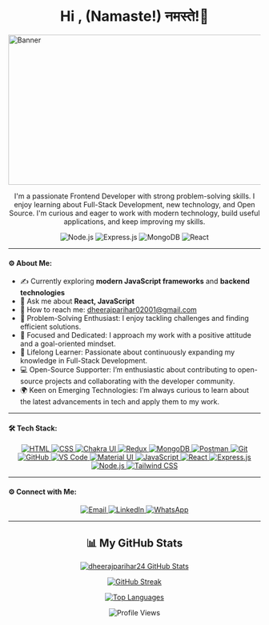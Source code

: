 <h1 align="center">Hi , (Namaste!) नमस्ते!🙏 </h1>

  <img src="https://camo.githubusercontent.com/2be3120110be001c5fd9c4cce41ed31ad367ad11d607d3873f4a72227f445315/68747470733a2f2f69302e77702e636f6d2f77616e646572696e2e6465762f77702d636f6e74656e742f75706c6f6164732f323031392f31322f63726f702d302d302d313137302d3339302d302d61626f75742d636f7665722e706e673f773d313137302673736c3d31" alt="Banner" width="1000" height="300">
  
<p align="center">I'm a passionate Frontend Developer with strong problem-solving skills. I enjoy learning about Full-Stack Development, new technology, and Open Source. I'm curious and eager to work with modern technology, build useful applications, and keep improving my skills.</p>

<p align="center">
  <img src="https://img.shields.io/badge/Node.js-339933?style=for-the-badge&logo=nodedotjs&logoColor=white" alt="Node.js" />
  <img src="https://img.shields.io/badge/Express.js-000000?style=for-the-badge&logo=express&logoColor=white" alt="Express.js" />
  <img src="https://img.shields.io/badge/MongoDB-4EA94B?style=for-the-badge&logo=mongodb&logoColor=white" alt="MongoDB" />
  <img src="https://img.shields.io/badge/React-20232A?style=for-the-badge&logo=react&logoColor=61DAFB" alt="React" />
</p>

---

#### ⚙️ About Me:

- ✍️ Currently exploring **modern JavaScript frameworks** and **backend technologies**
- 💬 Ask me about **React, JavaScript**
- 📧 How to reach me: dheerajparihar02001@gmail.com
- 🤔 Problem-Solving Enthusiast: I enjoy tackling challenges and finding efficient solutions.
- 🎯 Focused and Dedicated: I approach my work with a positive attitude and a goal-oriented mindset.
- 🧠 Lifelong Learner: Passionate about continuously expanding my knowledge in Full-Stack Development.
- 💻 Open-Source Supporter: I’m enthusiastic about contributing to open-source projects and collaborating with the developer community.
- 🌍 Keen on Emerging Technologies: I’m always curious to learn about the latest advancements in tech and apply them to my work.

---

#### 🛠 Tech Stack:
<p align="center">
  <a href="https://developer.mozilla.org/en-US/docs/Web/HTML" target="_blank">
    <img src="https://img.shields.io/badge/HTML-E34F26?style=for-the-badge&logo=html5&logoColor=white" alt="HTML" />
  </a>
  <a href="https://developer.mozilla.org/en-US/docs/Web/CSS" target="_blank">
    <img src="https://img.shields.io/badge/CSS-1572B6?style=for-the-badge&logo=css3&logoColor=white" alt="CSS" />
  </a>
  <a href="https://chakra-ui.com/" target="_blank">
    <img src="https://img.shields.io/badge/Chakra_UI-319795?style=for-the-badge&logo=chakra-ui&logoColor=white" alt="Chakra UI" />
  </a>
  <a href="https://redux.js.org" target="_blank">
    <img src="https://img.shields.io/badge/Redux-764ABC?style=for-the-badge&logo=redux&logoColor=white" alt="Redux" />
  </a>
  <a href="https://www.mongodb.com/" target="_blank">
    <img src="https://img.shields.io/badge/MongoDB-4EA94B?style=for-the-badge&logo=mongodb&logoColor=white" alt="MongoDB" />
  </a>
  <a href="https://www.postman.com/" target="_blank">
    <img src="https://img.shields.io/badge/Postman-FF6C37?style=for-the-badge&logo=postman&logoColor=white" alt="Postman" />
  </a>
  <a href="https://git-scm.com/" target="_blank">
    <img src="https://img.shields.io/badge/Git-F05032?style=for-the-badge&logo=git&logoColor=white" alt="Git" />
  </a>
  <a href="https://github.com/" target="_blank">
    <img src="https://img.shields.io/badge/GitHub-181717?style=for-the-badge&logo=github&logoColor=white" alt="GitHub" />
  </a>
  <a href="https://code.visualstudio.com/" target="_blank">
    <img src="https://img.shields.io/badge/VS_Code-0078D4?style=for-the-badge&logo=visual-studio-code&logoColor=white" alt="VS Code" />
  </a>
  <a href="https://material-ui.com/" target="_blank">
    <img src="https://img.shields.io/badge/Material_UI-0081CB?style=for-the-badge&logo=material-ui&logoColor=white" alt="Material UI" />
  </a>
  <a href="https://developer.mozilla.org/en-US/docs/Web/JavaScript" target="_blank">
    <img src="https://img.shields.io/badge/JavaScript-F7DF1E?style=for-the-badge&logo=javascript&logoColor=black" alt="JavaScript" />
  </a>
  <a href="https://reactjs.org/" target="_blank">
    <img src="https://img.shields.io/badge/React-20232A?style=for-the-badge&logo=react&logoColor=61DAFB" alt="React" />
  </a>
  <a href="https://expressjs.com" target="_blank">
    <img src="https://img.shields.io/badge/Express.js-000000?style=for-the-badge&logo=express&logoColor=white" alt="Express.js" />
  </a>
  <a href="https://nodejs.org" target="_blank">
    <img src="https://img.shields.io/badge/Node.js-339933?style=for-the-badge&logo=nodedotjs&logoColor=white" alt="Node.js" />
  </a>
  <a href="https://tailwindcss.com/" target="_blank">
    <img src="https://img.shields.io/badge/Tailwind_CSS-38B2AC?style=for-the-badge&logo=tailwind-css&logoColor=white" alt="Tailwind CSS" />
  </a>
</p>

---
#### ⚙️ Connect with Me:
<p align="center">
  <a href="dheerajparihar02001@gmail.com" target="_blank">
    <img src="https://img.shields.io/badge/Email-D14836?style=for-the-badge&logo=gmail&logoColor=white" alt="Email" />
  </a>
  <a href="www.linkedin.com/in/dheerendra25" target="_blank">
    <img src="https://img.shields.io/badge/LinkedIn-0A66C2?style=for-the-badge&logo=linkedin&logoColor=white" alt="LinkedIn" />
  </a>
  <a href="https://wa.me/8433067245 target="_blank">
    <img src="https://img.shields.io/badge/WhatsApp-25D366?style=for-the-badge&logo=whatsapp&logoColor=white" alt="WhatsApp" />
  </a>
</p>

---

<h2 align="center">📊 My GitHub Stats</h2>

<p align="center">
  <a href="https://github.com/dheerajparihar24">
    <img src="https://github-readme-stats.vercel.app/api?username=dheerajparihar24&show_icons=true&theme=tokyonight&hide_border=true" alt="dheerajparihar24 GitHub Stats" />
  </a>
</p>

<p align="center">
  <a href="https://github.com/dheerajparihar24">
    <img src="https://github-readme-streak-stats.herokuapp.com/?user=dheerajparihar24&theme=tokyonight&hide_border=true" alt="GitHub Streak" />
  </a>
</p>

<p align="center">
  <a href="https://github.com/dheerajparihar24">
    <img src="https://github-readme-stats.vercel.app/api/top-langs/?username=dheerajparihar24&layout=compact&theme=tokyonight&hide_border=true" alt="Top Languages" />
  </a>
</p>

<p align="center">
  <img src="https://komarev.com/ghpvc/?username=dheerajparihar24&label=Profile%20views&color=0e75b6&style=flat" alt="Profile Views" />
</p>
